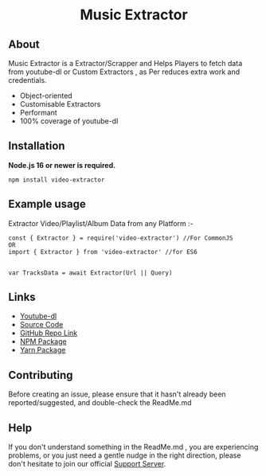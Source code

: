<div align="center">
  <br />
  <br />
  <p>
<h1>Music Extractor</h1>
  </p>
</div>

## About

Music Extractor is a Extractor/Scrapper and Helps Players to fetch data from youtube-dl or Custom Extractors , as Per reduces extra work and credentials.

- Object-oriented
- Customisable Extractors
- Performant
- 100% coverage of youtube-dl

## Installation

**Node.js 16 or newer is required.**

```
npm install video-extractor
```
## Example usage

Extractor Video/Playlist/Album Data from any Platform :-
```
const { Extractor } = require('video-extractor') //For CommonJS
OR
import { Extractor } from 'video-extractor' //for ES6


var TracksData = await Extractor(Url || Query)
```
## Links

- [Youtube-dl](https://www.npmjs.com/package/youtube-dl-exec)
- [Source Code](https://github.com/SidisLiveYT/Video-Extractor.git)
- [GitHub Repo Link](https://github.com/SidisLiveYT/Video-Extractor)
- [NPM Package](https://www.npmjs.com/package/video-extractor)
- [Yarn Package](https://yarn.pm/video-extractor)

## Contributing

Before creating an issue, please ensure that it hasn't already been reported/suggested, and double-check the ReadMe.md

## Help

If you don't understand something in the ReadMe.md , you are experiencing problems, or you just need a gentle
nudge in the right direction, please don't hesitate to join our official [Support Server](https://discord.gg/Vkmzffpjny).
